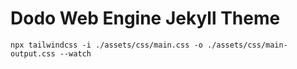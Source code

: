 # Dodo Web Engine Jekyll Theme

    npx tailwindcss -i ./assets/css/main.css -o ./assets/css/main-output.css --watch